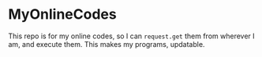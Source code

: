 # MyOnlineCodes
This repo is for my online codes, so I can `request.get` them from wherever I am, and execute them. This makes my programs, updatable.
